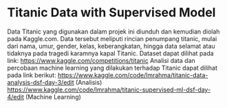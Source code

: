 # Titanic Data with Supervised Model
Data Titanic yang digunakan dalam projek ini diunduh dan kemudian diolah pada Kaggle.com. Data tersebut meliputi rincian penumpang titanic, mulai dari nama, umur, gender, kelas, keberangkatan, hingga data selamat atau tidaknya pada tragedi karamnya kapal Titanic. Dataset dapat dilihat pada link: https://www.kaggle.com/competitions/titanic
Analisi data dan percobaan machine learning yang dilakukan terhadap Titanic dapat dilihat pada link berikut:
https://www.kaggle.com/code/lmrahma/titanic-data-analysis-dsf-day-3/edit (Analisis)
https://www.kaggle.com/code/lmrahma/titanic-supervised-ml-dsf-day-4/edit (Machine Learning)
